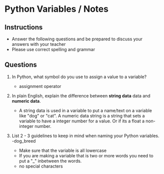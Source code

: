 # Python Variables / Notes

## Instructions

- Answer the following questions and be prepared to discuss your answers with your teacher
- Please use correct spelling and grammar

## Questions

1. In Python, what symbol do you use to assign a value to a variable?
    -  assignment operator

2. In plain English, explain the difference between **string data** data and **numeric data**.
    -  A string data is used in a variable to put a name/text on a variable like "dog" or "cat". A numeric data string is a string that sets a variable to have a integer number for a value. Or if its a float a non-integer number. 


3. List 2 - 3 guidelines to keep in mind when naming your Python variables.
    -dog_breed
    -  Make sure that the variable is all lowercase 
    -  If you are making a variable that is two or more words you need to put a "_" inbetween the words.
    -  no special characters 
